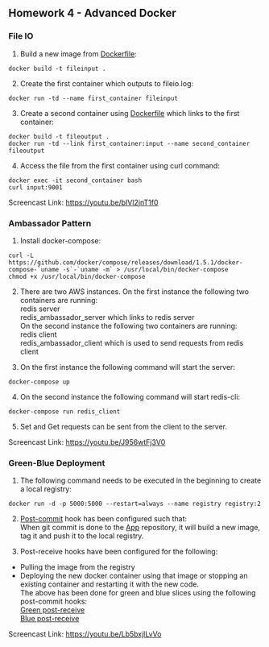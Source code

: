 ## Homework 4 - Advanced Docker

### File IO  
1. Build a new image from [Dockerfile](https://github.com/gsrajadh/Advanced-Docker/blob/master/FileIO/First_Container/Dockerfile):
```
docker build -t fileinput .
```

2. Create the first container which outputs to fileio.log:
```
docker run -td --name first_container fileinput
```

3. Create a second container using [Dockerfile](https://github.com/gsrajadh/Advanced-Docker/blob/master/FileIO/Second_Container/Dockerfile) which links to the first container:
```
docker build -t fileoutput .
docker run -td --link first_container:input --name second_container fileoutput
```

4. Access the file from the first container using curl command:
```
docker exec -it second_container bash
curl input:9001
```
Screencast Link: https://youtu.be/bIVl2jnT1f0

### Ambassador Pattern

1. Install docker-compose:
```
curl -L https://github.com/docker/compose/releases/download/1.5.1/docker-compose-`uname -s`-`uname -m` > /usr/local/bin/docker-compose
chmod +x /usr/local/bin/docker-compose
```

2. There are two AWS instances. On the first instance the following two containers are running:  
  redis server  
  redis_ambassador_server which links to redis server  
  On the second instance the following two containers are running:  
  redis client  
  redis_ambassador_client which is used to send requests from redis client

3. On the first instance the following command will start the server:
  ```
  docker-compose up
  ```

4.  On the second instance the following command will start redis-cli:
  ```
  docker-compose run redis_client
  ```

5. Set and Get requests can be sent from the client to the server.

Screencast Link: https://youtu.be/J956wtFj3V0

### Green-Blue Deployment

1. The following command needs to be executed in the beginning to create a local registry:
```
docker run -d -p 5000:5000 --restart=always --name registry registry:2
```

2. [Post-commit](https://github.com/gsrajadh/Advanced-Docker/blob/master/Deploy/post-commit) hook has been configured such that:  
When git commit is done to the [App](https://github.com/CSC-DevOps/App) repository, it will build a new image, tag it and push it to the local registry.

3. Post-receive hooks have been configured for the following:
 * Pulling the image from the registry
 * Deploying the new docker container using that image or stopping an existing container and restarting it with the new code.  
 The above has been done for green and blue slices using the following post-commit hooks:    
 [Green post-receive](https://github.com/gsrajadh/Advanced-Docker/blob/master/Deploy/green_post-receive)  
 [Blue post-receive](https://github.com/gsrajadh/Advanced-Docker/blob/master/Deploy/blue_post-receive)

 Screencast Link: https://youtu.be/Lb5bxjlLvVo

